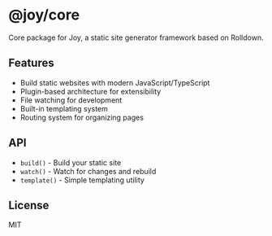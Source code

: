 # @joy/core

Core package for Joy, a static site generator framework based on Rolldown.

## Features

- Build static websites with modern JavaScript/TypeScript
- Plugin-based architecture for extensibility
- File watching for development
- Built-in templating system
- Routing system for organizing pages

## API

- `build()` - Build your static site
- `watch()` - Watch for changes and rebuild
- `template()` - Simple templating utility

## License

MIT
